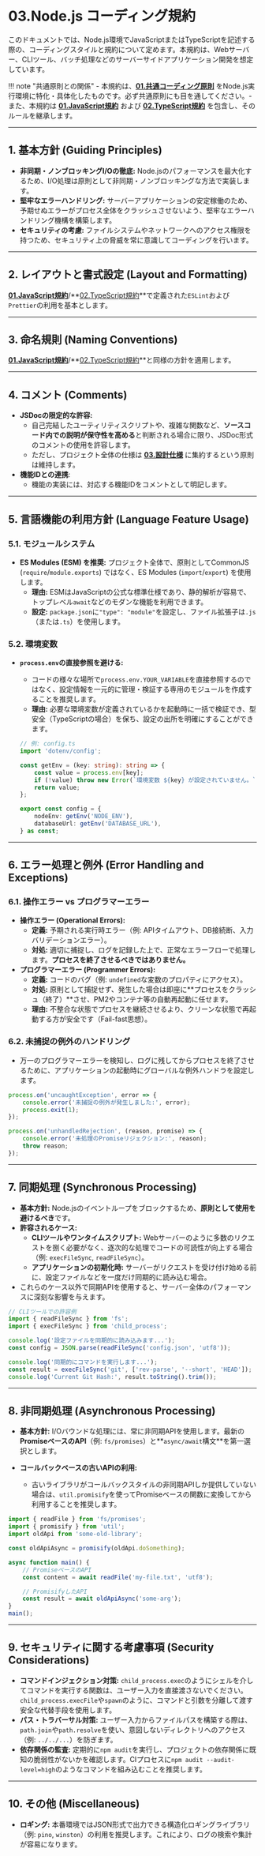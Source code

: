 # 03.Node.js コーディング規約

このドキュメントでは、Node.js環境でJavaScriptまたはTypeScriptを記述する際の、コーディングスタイルと規約について定めます。本規約は、Webサーバー、CLIツール、バッチ処理などのサーバーサイドアプリケーション開発を想定しています。

!!! note
"共通原則との関係" - 本規約は、**[01.共通コーディング原則](../01_共通規則/01_共通コーディング原則.md)**
をNode.js実行環境に特化・具体化したものです。必ず共通原則にも目を通してください。- また、本規約は
**[01.JavaScript規約](./01_JavaScript規約.md)** および
**[02.TypeScript規約](./02_TypeScript規約.md)**
を包含し、そのルールを継承します。

---

## 1. 基本方針 (Guiding Principles)

- **非同期・ノンブロッキングI/Oの徹底:**
  Node.jsのパフォーマンスを最大化するため、I/O処理は原則として非同期・ノンブロッキングな方法で実装します。
- **堅牢なエラーハンドリング:**
  サーバーアプリケーションの安定稼働のため、予期せぬエラーがプロセス全体をクラッシュさせないよう、堅牢なエラーハンドリング機構を構築します。
- **セキュリティの考慮:**
  ファイルシステムやネットワークへのアクセス権限を持つため、セキュリティ上の脅威を常に意識してコーディングを行います。

---

## 2. レイアウトと書式設定 (Layout and Formatting)

**[01.JavaScript規約](./01_JavaScript規約.md)**/**[02.TypeScript規約](./02_TypeScript規約.md)**で定義された`ESLint`および`Prettier`の利用を基本とします。

---

## 3. 命名規則 (Naming Conventions)

**[01.JavaScript規約](./01_JavaScript規約.md)**/**[02.TypeScript規約](./02_TypeScript規約.md)**と同様の方針を適用します。

---

## 4. コメント (Comments)

- **JSDocの限定的な許容:**
    - 自己完結したユーティリティスクリプトや、複雑な関数など、**ソースコード内での説明が保守性を高める**と判断される場合に限り、JSDoc形式のコメントの使用を許容します。
    - ただし、プロジェクト全体の仕様は
      **[03.設計仕様](../../../03_設計仕様/README.md)**
      に集約するという原則は維持します。
- **機能IDとの連携**:
    - 機能の実装には、対応する機能IDをコメントとして明記します。

---

## 5. 言語機能の利用方針 (Language Feature Usage)

### 5.1. モジュールシステム

- **ES Modules (ESM) を推奨:** プロジェクト全体で、原則としてCommonJS
  (`require`/`module.exports`) ではなく、ES Modules
  (`import`/`export`) を使用します。
    - **理由:**
      ESMはJavaScriptの公式な標準仕様であり、静的解析が容易で、トップレベル`await`などのモダンな機能を利用できます。
    - **設定:**
      `package.json`に`"type": "module"`を設定し、ファイル拡張子は`.js`（または`.ts`）を使用します。

### 5.2. 環境変数

- **`process.env`の直接参照を避ける:**
    - コードの様々な場所で`process.env.YOUR_VARIABLE`を直接参照するのではなく、設定情報を一元的に管理・検証する専用のモジュールを作成することを推奨します。
    - **理由:**
      必要な環境変数が定義されているかを起動時に一括で検証でき、型安全（TypeScriptの場合）を保ち、設定の出所を明確にすることができます。

    ```typescript
    // 例: config.ts
    import 'dotenv/config';

    const getEnv = (key: string): string => {
        const value = process.env[key];
        if (!value) throw new Error(`環境変数 ${key} が設定されていません。`);
        return value;
    };

    export const config = {
        nodeEnv: getEnv('NODE_ENV'),
        databaseUrl: getEnv('DATABASE_URL'),
    } as const;
    ```

---

## 6. エラー処理と例外 (Error Handling and Exceptions)

### 6.1. 操作エラー vs プログラマーエラー

- **操作エラー (Operational Errors):**
    - **定義:** 予期される実行時エラー（例:
      APIタイムアウト、DB接続断、入力バリデーションエラー）。
    - **対処:**
      適切に捕捉し、ログを記録した上で、正常なエラーフローで処理します。**プロセスを終了させるべきではありません。**
- **プログラマーエラー (Programmer Errors):**
    - **定義:** コードのバグ（例: `undefined`な変数のプロパティにアクセス）。
    - **対処:**
      原則として捕捉せず、発生した場合は即座に**プロセスをクラッシュ（終了）**させ、PM2やコンテナ等の自動再起動に任せます。
    - **理由:**
      不整合な状態でプロセスを継続させるより、クリーンな状態で再起動する方が安全です（Fail-fast思想）。

### 6.2. 未捕捉の例外のハンドリング

- 万一のプログラマーエラーを検知し、ログに残してからプロセスを終了させるために、アプリケーションの起動時にグローバルな例外ハンドラを設定します。

```javascript
process.on('uncaughtException', error => {
    console.error('未捕捉の例外が発生しました:', error);
    process.exit(1);
});

process.on('unhandledRejection', (reason, promise) => {
    console.error('未処理のPromiseリジェクション:', reason);
    throw reason;
});
```

---

## 7. 同期処理 (Synchronous Processing)

- **基本方針:**
  Node.jsのイベントループをブロックするため、**原則として使用を避けるべき**です。
- **許容されるケース:**
    - **CLIツールやワンタイムスクリプト:**
      Webサーバーのように多数のリクエストを捌く必要がなく、逐次的な処理でコードの可読性が向上する場合（例:
      `execFileSync`, `readFileSync`）。
    - **アプリケーションの初期化時:**
      サーバーがリクエストを受け付け始める前に、設定ファイルなどを一度だけ同期的に読み込む場合。
- これらのケース以外で同期APIを使用すると、サーバー全体のパフォーマンスに深刻な影響を与えます。

```javascript
// CLIツールでの許容例
import { readFileSync } from 'fs';
import { execFileSync } from 'child_process';

console.log('設定ファイルを同期的に読み込みます...');
const config = JSON.parse(readFileSync('config.json', 'utf8'));

console.log('同期的にコマンドを実行します...');
const result = execFileSync('git', ['rev-parse', '--short', 'HEAD']);
console.log('Current Git Hash:', result.toString().trim());
```

---

## 8. 非同期処理 (Asynchronous Processing)

- **基本方針:**
  I/Oバウンドな処理には、常に非同期APIを使用します。最新の**PromiseベースのAPI**（例:
  `fs/promises`）と**`async/await`構文**を第一選択とします。

- **コールバックベースの古いAPIの利用:**
    - 古いライブラリがコールバックスタイルの非同期APIしか提供していない場合は、`util.promisify`を使ってPromiseベースの関数に変換してから利用することを推奨します。

```javascript
import { readFile } from 'fs/promises';
import { promisify } from 'util';
import oldApi from 'some-old-library';

const oldApiAsync = promisify(oldApi.doSomething);

async function main() {
    // PromiseベースのAPI
    const content = await readFile('my-file.txt', 'utf8');

    // PromisifyしたAPI
    const result = await oldApiAsync('some-arg');
}
main();
```

---

## 9. セキュリティに関する考慮事項 (Security Considerations)

- **コマンドインジェクション対策:**
  `child_process.exec`のようにシェルを介してコマンドを実行する関数は、ユーザー入力を直接渡さないでください。`child_process.execFile`や`spawn`のように、コマンドと引数を分離して渡す安全な代替手段を使用します。
- **パス・トラバーサル対策:**
  ユーザー入力からファイルパスを構築する際は、`path.join`や`path.resolve`を使い、意図しないディレクトリへのアクセス（例:
  `../../...`）を防ぎます。
- **依存関係の監査:**
  定期的に`npm audit`を実行し、プロジェクトの依存関係に既知の脆弱性がないかを確認します。CIプロセスに`npm audit --audit-level=high`のようなコマンドを組み込むことを推奨します。

---

## 10. その他 (Miscellaneous)

- **ロギング:** 本番環境ではJSON形式で出力できる構造化ロギングライブラリ（例:
  `pino`,
  `winston`）の利用を推奨します。これにより、ログの検索や集計が容易になります。
